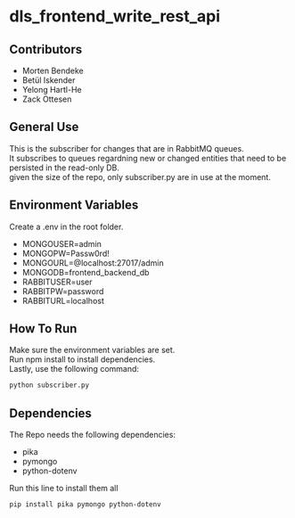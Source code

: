 # dls_frontend_write_rest_api

## Contributors

- Morten Bendeke
- Betül Iskender
- Yelong Hartl-He
- Zack Ottesen

## General Use

This is the subscriber for changes that are in RabbitMQ queues.<br>
It subscribes to queues regardning new or changed entities that need to be persisted in the read-only DB.<br>
given the size of the repo, only subscriber.py are in use at the moment.

## Environment Variables

Create a .env in the root folder.

- MONGOUSER=admin
- MONGOPW=Passw0rd!
- MONGOURL=@localhost:27017/admin
- MONGODB=frontend_backend_db
- RABBITUSER=user
- RABBITPW=password
- RABBITURL=localhost

## How To Run

Make sure the environment variables are set.<br>
Run npm install <dependency> to install dependencies.<br>
Lastly, use the following command:

```bash
python subscriber.py
```

## Dependencies

The Repo needs the following dependencies:
- pika 
- pymongo 
- python-dotenv

Run this line to install them all
```bash
pip install pika pymongo python-dotenv
```